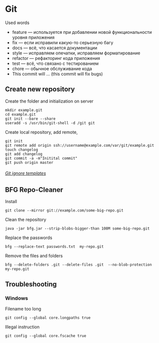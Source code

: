 # Git

Used words
* feature — используется при добавлении новой функциональности уровня приложения
* fix — если исправили какую-то серьезную багу
* docs — всё, что касается документации
* style — исправляем опечатки, исправляем форматирование
* refactor — рефакторинг кода приложения
* test — всё, что связано с тестированием
* chore — обычное обслуживание кода
* This commit will ... (this commit will fix bugs)

## Create new repository
Create the folder and initialization on server
```
mkdir example.git
cd example.git
git init --bare --share
useradd -s /usr/bin/git-shell -d /git git
```

Create local repository, add remote,
```
git init
git remote add origin ssh://username@example.com/var/git/example.git
touch changelog
git add changelog
git commit -a -m"Initital commit"
git push origin master
```

###### [Git ignore templates](https://github.com/github/gitignore)

## BFG Repo-Cleaner
Install
```
git clone --mirror git://example.com/some-big-repo.git
```

Clean the repository
```
java -jar bfg.jar --strip-blobs-bigger-than 100M some-big-repo.git
```

Replace the passwords
```
bfg --replace-text passwords.txt  my-repo.git
```
Remove the files and folders
```
bfg --delete-folders .git --delete-files .git  --no-blob-protection  my-repo.git
```

## Troubleshooting

### Windows

Filename too long
```
git config --global core.longpaths true
```

Illegal instruction
```
git config --global core.fscache true
```
